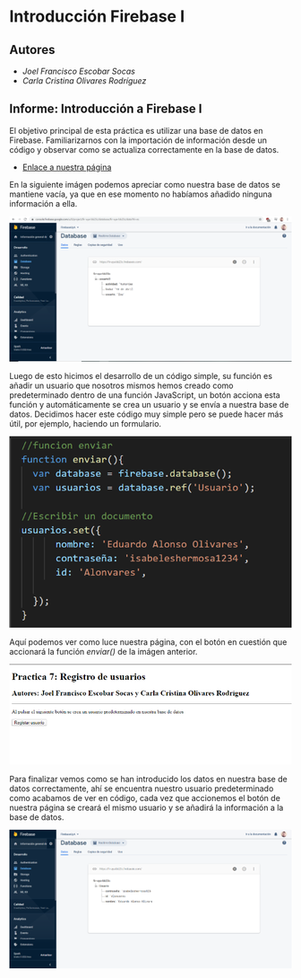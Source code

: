 # Introducción Firebase I

## Autores

* *Joel Francisco Escobar Socas*
* *Carla Cristina Olivares Rodríguez*

## Informe: Introducción a Firebase I

El objetivo principal de esta práctica es utilizar una base de datos en Firebase. Familiarizarnos con la importación de información desde un código y observar como se actualiza correctamente en la base de datos.

* [Enlace a nuestra página](https://ccolivares.github.io/UyA/)

En la siguiente imágen podemos apreciar como nuestra base de datos se mantiene vacía, ya que en ese momento no habíamos añadido ninguna información a ella. 

![Antes de introducir los datos en la base de datos](https://github.com/ccolivares/UyA/blob/master/Capturas/Captura_antes.PNG)

Luego de esto hicimos el desarrollo de un código simple, su función es añadir un usuario que nosotros mismos hemos creado como predeterminado dentro de una función JavaScript, un botón acciona esta función y automáticamente se crea un usuario y se envía a nuestra base de datos. Decidimos hacer este código muy simple pero se puede hacer más útil, por ejemplo, haciendo un formulario. 

![Funcion JS enviar](https://github.com/ccolivares/UyA/blob/master/Capturas/funcion_enviar.PNG)

Aquí podemos ver como luce nuestra página, con el botón en cuestión que accionará la función *enviar()* de la imágen anterior.

![Nuestra pagina](https://github.com/ccolivares/UyA/blob/master/Capturas/capturapagina.png)

Para finalizar vemos como se han introducido los datos en nuestra base de datos correctamente, ahí se encuentra nuestro usuario predeterminado como acabamos de ver en código, cada vez que accionemos el botón de nuestra página se creará el mismo usuario y se añadirá la información a la base de datos.

![Despues de introducir los datos en la base de datos](https://github.com/ccolivares/UyA/blob/master/Capturas/captura_despues.PNG)
